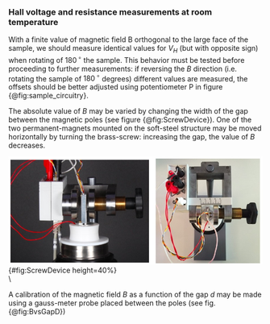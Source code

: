 ### Hall voltage and resistance measurements at room temperature

With a finite value of magnetic field B orthogonal to the large face of the sample, we should measure identical values for $V_H$ (but with opposite sign) when rotating of $180\,^{\circ}$ the sample.
This behavior must be tested before proceeding to further measurements: if reversing the $B$ direction (i.e. rotating the sample of $180\,^{\circ}$ degrees) different values are measured, the offsets should be better adjusted using potentiometer P in figure {@fig:sample_circuitry}.

The absolute value of $B$ may be varied by changing the width of the gap between the magnetic poles (see figure {@fig:ScrewDevice}).
One of the two permanent-magnets mounted on the soft-steel structure may be moved horizontally by turning the brass-screw: increasing the gap, the value of $B$ decreases.


![The screw device for changing the effective magnetic field](Media/screw_device.JPG){#fig:ScrewDevice  height=40%}   
\ 


A calibration of the magnetic field $B$ as a function of the gap $d$ may be made using a gauss-meter probe placed between the poles (see fig. {@fig:BvsGapD})
